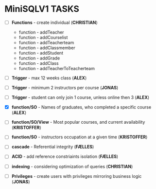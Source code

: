 # MiniSQLV1 TASKS

- [ ] **Functions** - create individual (**CHRISTIAN**)
	* function - addTeacher 
	* function - addCourselist
	* function - addTeacherteam
	* function - addClassmember
	* function - addStudent
	* function - addGrade
	* function - addClass
	* function - addTeacherToTeacherteam

- [ ] **Trigger** - max 12 weeks class (**ALEX**)
- [ ] **Trigger** - minimum 2 instructors per course  (**JONAS**)
- [ ] **Trigger** - student can only join 1 course, unless online then 3 (**ALEX**)
- [x] **function/SO** - Names of graduates, who completed a specific course (**ALEX**)
- [ ] **function/SO/View** - Most popular courses, and current availability (**KRISTOFFER**)
- [ ] **function/SO** - instructors occupation at a given time (**KRISTOFFER**)

- [ ] **cascade** - Referential integrity (**FÆLLES**)
- [ ] **ACID** - add reference constriaints isolation (**FÆLLES**)
- [ ] **indexing** - considering optimization of queries (**CHRISTIAN**)
- [ ] **Privileges** - create users with privileges mirroring business logic (**JONAS**)
